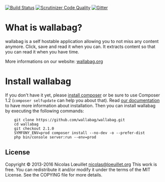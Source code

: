 [![Build Status](https://api.travis-ci.org/wallabag/wallabag.svg?branch=master)](https://travis-ci.org/wallabag/wallabag)
[![Scrutinizer Code Quality](https://scrutinizer-ci.com/g/wallabag/wallabag/badges/quality-score.png?b=master)](https://scrutinizer-ci.com/g/wallabag/wallabag/?branch=master)
[![Gitter](https://badges.gitter.im/gitterHQ/gitter.svg)](https://gitter.im/wallabag/wallabag)

# What is wallabag?
wallabag is a self hostable application allowing you to not miss any content anymore.
Click, save and read it when you can. It extracts content so that you can read it when you have time.

More informations on our website: [wallabag.org](https://wallabag.org)

# Install wallabag

If you don't have it yet, please [install composer](https://getcomposer.org/download/) or be sure to use Composer 1.2 (`composer selfupdate` can help you about that). Read [our documentation](http://doc.wallabag.org) to have more information about installation.
Then you can install wallabag by executing the following commands:

```
    git clone https://github.com/wallabag/wallabag.git
    cd wallabag
    git checkout 2.1.0
    SYMFONY_ENV=prod composer install --no-dev -o --prefer-dist
    php bin/console server:run --env=prod
```

## License
Copyright © 2013-2016 Nicolas Lœuillet <nicolas@loeuillet.org>
This work is free. You can redistribute it and/or modify it under the
terms of the MIT License. See the COPYING file for more details.

